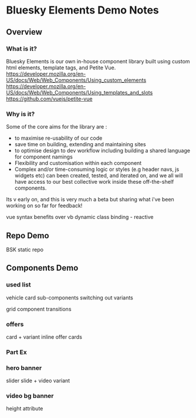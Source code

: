 # Bluesky Elements Demo Notes

## Overview

### What is it?

Bluesky Elements is our own in-house component library built using custom html elements, template tags, and Petite Vue.
https://developer.mozilla.org/en-US/docs/Web/Web_Components/Using_custom_elements
https://developer.mozilla.org/en-US/docs/Web/Web_Components/Using_templates_and_slots
https://github.com/vuejs/petite-vue

### Why is it?

Some of the core aims for the library are :
- to maximise re-usability of our code
- save time on building, extending and maintaining sites
- to optimise design to dev workflow including building a shared language for component namings
- Flexibility and customisation within each component
- Complex and/or time-consuming logic or styles (e.g header navs, js widgets etc) can been created, tested, and iterated on, and we all will have access to our best collective work inside these off-the-shelf components.

Its v early on, and this is very much a beta but sharing what i've been working on so far for feedback!

vue syntax
benefits over vb
dynamic class binding - reactive

## Repo Demo
BSK static repo


## Components Demo

### used list
vehicle card sub-components
switching out variants

grid component
transitions

### offers
card + variant
inline offer cards

### Part Ex


### hero banner
slider
slide + video variant

### video bg banner
height attribute